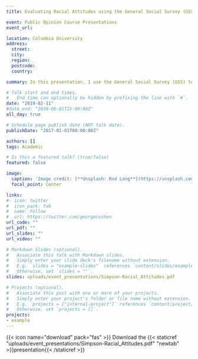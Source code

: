 ```yaml
---
title: Evaluating Racial Attitudes using the General Social Survey (GSS)

event: Public Opinion Course Presentations
event_url:

location: Columbia University
address:
  street: 
  city: 
  region: 
  postcode:
  country:

summary: In this presentation, I use the General Social Survey (GSS) to present changes in American racial attitudes by demographic subgroups. Topics covered include attitudes regarding discrimination (broadly), housing discrimination, school district busing, government aid, and workplace affirmative action.

# Talk start and end times.
#   End time can optionally be hidden by prefixing the line with `#`.
date: "2019-02-11"
#date_end: "2030-06-01T15:00:00Z"
all_day: true

# Schedule page publish date (NOT talk date).
publishDate: "2017-01-01T00:00:00Z"

authors: []
tags: Academic

# Is this a featured talk? (true/false)
featured: false

image:
  caption: 'Image credit: [**Unsplash: Rod Long**](https://unsplash.com/photos/f6PNAO4Kn18)'
  focal_point: Center

links:
#- icon: twitter
#  icon_pack: fab
#  name: Follow
#  url: https://twitter.com/georgecushen
url_code: ""
url_pdf: ""
url_slides: ""
url_video: ""

# Markdown Slides (optional).
#   Associate this talk with Markdown slides.
#   Simply enter your slide deck's filename without extension.
#   E.g. `slides = "example-slides"` references `content/slides/example-slides.md`.
#   Otherwise, set `slides = ""`.
slides: uploads/event_presentations/Simpson-Racial_Attitudes.pdf

# Projects (optional).
#   Associate this post with one or more of your projects.
#   Simply enter your project's folder or file name without extension.
#   E.g. `projects = ["internal-project"]` references `content/project/deep-learning/index.md`.
#   Otherwise, set `projects = []`.
projects:
- example
---
```


{{< icon name="download" pack="fas" >}} Download the {{< staticref "uploads/event_presentations/Simpson-Racial_Attitudes.pdf" "newtab" >}}presentation{{< /staticref >}}
